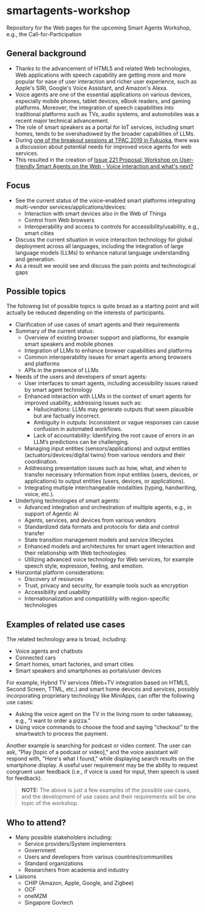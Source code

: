 
# smartagents-workshop
Repository for the Web pages for the upcoming Smart Agents Workshop, e.g., the Call-for-Participation

## General background
* Thanks to the advancement of HTML5 and related Web technologies, Web applications with speech capability are getting more and more popular for ease of user interaction and richer user experience, such as Apple's SIRI, Google's Voice Assistant, and Amazon's Alexa.
* Voice agents are one of the essential applications on various devices, especially mobile phones, tablet devices, eBook readers, and gaming platforms. Moreover, the integration of speech capabilities into traditional platforms such as TVs, audio systems, and automobiles was a recent major technical advancement.
* The role of smart speakers as a portal for IoT services, including smart homes, tends to be overshadowed by the broader capabilities of LLMs.
* During [one of the breakout sessions at TPAC 2019 in Fukuoka](https://www.w3.org/2019/09/18-voice-minutes.html), there was a discussion about potential needs for improved voice agents for web services.
* This resulted in the creation of [Issue 221 Proposal: Workshop on User-friendly Smart Agents on the Web - Voice interaction and what's next?](https://github.com/w3c/strategy/issues/221)

## Focus
* See the current status of the voice-enabled smart platforms integrating multi-vendor services/applications/devices:
    * Interaction with smart devices also in the Web of Things
    * Control from Web browsers
    * Interoperability and access to controls for accessibility/usability, e.g., smart cities
* Discuss the current situation in voice interaction technology for global deployment across all languages, including the integration of large language models (LLMs) to enhance natural language understanding and generation.
* As a result we would see and discuss the pain points and technological gaps

## Possible topics
The following list of possible topics is quite broad as a starting point and will actually be reduced depending on the interests of participants.

* Clarification of use cases of smart agents and their requirements
* Summary of the current status:
    * Overview of existing browser support and platforms, for example smart speakers and mobile phones
    * Integration of LLMs to enhance browser capabilities and platforms
    * Common interoperability issues for smart agents among browsers and platforms
    * APIs in the presence of LLMs
* Needs of the users and developers of smart agents:
    * User interfaces to smart agents, including accessibility issues raised by smart agent technology
    * Enhanced interaction with LLMs in the context of smart agents for improved usability, addressing issues such as:
        * Hallucinations: LLMs may generate outputs that seem plausible but are factually incorrect.
        * Ambiguity in outputs: Inconsistent or vague responses can cause confusion in automated workflows.
        * Lack of accountability: Identifying the root cause of errors in an LLM’s predictions can be challenging.
    * Managing input entities (sensors/applications) and output entities (actuators/devices/digital twins) from various vendors and their coordination.
    * Addressing presentation issues such as how, what, and when to transfer necessary information from input entities (users, devices, or applications) to output entities (users, devices, or applications).
    * Integrating multiple interchangeable modalities (typing, handwriting, voice, etc.).
* Underlying technologies of smart agents:
    * Advanced integration and orchestration of multiple agents, e.g., in support of Agentic AI
    * Agents, services, and devices from various vendors
    * Standardized data formats and protocols for data and control transfer
    * State transition management models and service lifecycles
    * Enhanced models and architectures for smart agent interaction and their relationship with Web technologies
    * Utilizing advanced voice technology for Web services, for example speech style, expression, feeling, and emotion.
* Horizontal platform considerations:
    * Discovery of resources
    * Trust, privacy and security, for example tools such as encryption
    * Accessibility and usability
    * Internationalization and compatibility with region-specific technologies

## Examples of related use cases
The related technology area is broad, including:

* Voice agents and chatbots
* Connected cars
* Smart homes, smart factories, and smart cities
* Smart speakers and smartphones as portals/user devices

For example, Hybrid TV services (Web+TV integration based on HTML5, Second Screen, TTML, etc.) and smart home devices and services, possibly incorporating proprietary technology like MiniApps, can offer the following use cases:

* Asking the voice agent on the TV in the living room to order takeaway, e.g., "I want to order a pizza."
* Using voice commands to choose the food and saying "checkout" to the smartwatch to process the payment.

Another example is searching for podcast or video content. The user can ask, "Play [topic of a podcast or video]," and the voice assistant will respond with, "Here's what I found," while displaying search results on the smartphone display. 
A useful user requirement may be the ability to request congruent user feedback (i.e., if voice is used for input, then speech is used for feedback).

> **NOTE:** The above is just a few examples of the possible use cases, and the development of use cases and their requirements will be one topic of the workshop.

## Who to attend?
* Many possible stakeholders including:
    * Service providers/System implementers
    * Government
    * Users and developers from various countries/communities
    * Standard organizations
    * Researchers from academia and industry
* Liaisons
    * CHIP (Amazon, Apple, Google, and Zigbee)
    * OCF
    * oneM2M
    * Singapore Govtech

<!--
See also the [rendered HTML](https://w3c.github.io/smartagents-workshop/)
-->
